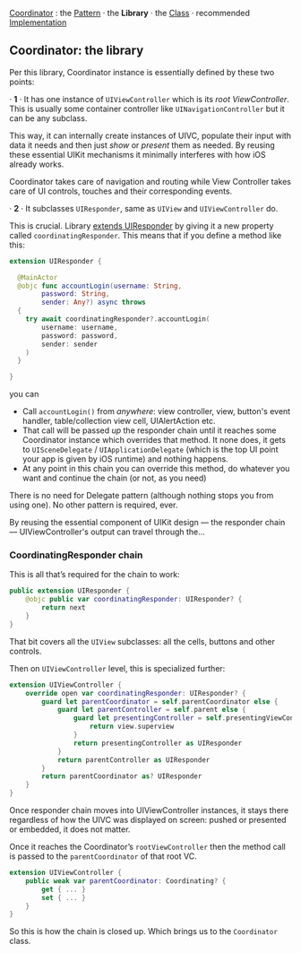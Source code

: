 [Coordinator](../README.md) : the [Pattern](Pattern.md) · the **Library** · the [Class](Class.md) · recommended [Implementation](Implement.md)

## Coordinator: the library

Per this library, Coordinator instance is essentially defined by these two points:

· **1** · It has one instance of `UIViewController` which is its *root ViewController*. This is usually some container controller like `UINavigationController` but it can be any subclass.

This way, it can internally create instances of UIVC, populate their input with data it needs and then just _show_ or _present_ them as needed. By reusing these essential UIKit mechanisms it minimally interferes with how iOS already works. 

Coordinator takes care of navigation and routing while View Controller takes care of UI controls, touches and their corresponding events.

· **2** · It subclasses `UIResponder`, same as `UIView` and `UIViewController` do.

This is crucial. Library [extends UIResponder](https://github.com/radianttap/Coordinator/blob/master/Coordinator/UIKit-CoordinatingExtensions.swift) by giving it a new property called `coordinatingResponder`. This means that if you define a method like this:

```swift
extension UIResponder {

  @MainActor
  @objc func accountLogin(username: String,
        password: String,
        sender: Any?) async throws
  {
    try await coordinatingResponder?.accountLogin(
        username: username,
        password: password,
        sender: sender
    )
  }

}
```

you can

* Call `accountLogin()` from *anywhere*: view controller, view, button's event handler, table/collection view cell, UIAlertAction etc.
* That call will be passed *up* the responder chain until it reaches some Coordinator instance which overrides that method. It none does, it gets to `UISceneDelegate` /  `UIApplicationDelegate` (which is the top UI point your app is given by iOS runtime) and nothing happens.
* At any point in this chain you can override this method, do whatever you want and continue the chain (or not, as you need)

There is no need for Delegate pattern (although nothing stops you from using one). No other pattern is required, ever. 

By reusing the essential component of UIKit design — the responder chain — UIViewController's output can travel through the…

### CoordinatingResponder chain

This is all that’s required for the chain to work:

```swift
public extension UIResponder {
	@objc public var coordinatingResponder: UIResponder? {
		return next
	}
}
```

That bit covers all the `UIView` subclasses: all the cells, buttons and other controls.

Then on `UIViewController` level, this is specialized further:

```swift
extension UIViewController {
	override open var coordinatingResponder: UIResponder? {
		guard let parentCoordinator = self.parentCoordinator else {
			guard let parentController = self.parent else {
				guard let presentingController = self.presentingViewController else {
					return view.superview
				}
				return presentingController as UIResponder
			}
			return parentController as UIResponder
		}
		return parentCoordinator as? UIResponder
	}
}

```

Once responder chain moves into UIViewController instances, it stays there regardless of how the UIVC was displayed on screen: pushed or presented or embedded, it does not matter.

Once it reaches the Coordinator’s `rootViewController` then the method call is passed to the `parentCoordinator` of that root VC. 

```swift
extension UIViewController {
	public weak var parentCoordinator: Coordinating? {
		get { ... }
		set { ... }
	}
}
```

So this is how the chain is closed up. Which brings us to the `Coordinator` class.
